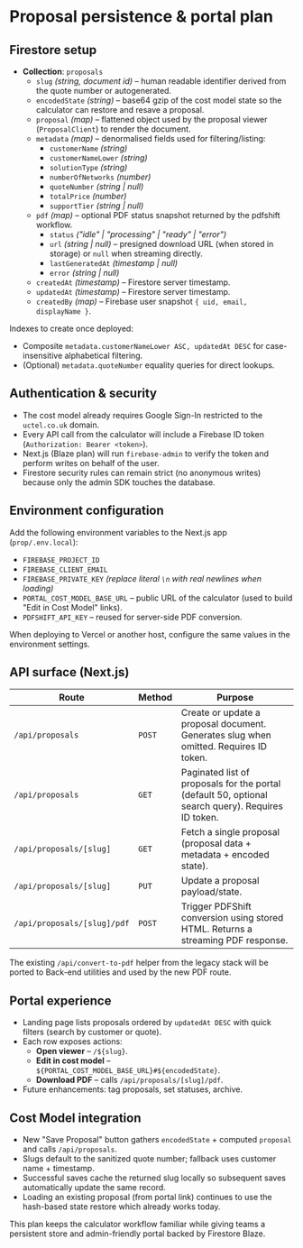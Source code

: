 # Proposal persistence & portal plan

## Firestore setup

- **Collection**: `proposals`
  - `slug` *(string, document id)* – human readable identifier derived from the quote number or autogenerated.
  - `encodedState` *(string)* – base64 gzip of the cost model state so the calculator can restore and resave a proposal.
  - `proposal` *(map)* – flattened object used by the proposal viewer (`ProposalClient`) to render the document.
  - `metadata` *(map)* – denormalised fields used for filtering/listing:
    - `customerName` *(string)*
    - `customerNameLower` *(string)*
    - `solutionType` *(string)*
    - `numberOfNetworks` *(number)*
    - `quoteNumber` *(string | null)*
    - `totalPrice` *(number)*
    - `supportTier` *(string | null)*
  - `pdf` *(map)* – optional PDF status snapshot returned by the pdfshift workflow.
    - `status` *("idle" | "processing" | "ready" | "error")*
    - `url` *(string | null)* – presigned download URL (when stored in storage) or `null` when streaming directly.
    - `lastGeneratedAt` *(timestamp | null)*
    - `error` *(string | null)*
  - `createdAt` *(timestamp)* – Firestore server timestamp.
  - `updatedAt` *(timestamp)* – Firestore server timestamp.
  - `createdBy` *(map)* – Firebase user snapshot `{ uid, email, displayName }`.

Indexes to create once deployed:

- Composite `metadata.customerNameLower ASC, updatedAt DESC` for case-insensitive alphabetical filtering.
- (Optional) `metadata.quoteNumber` equality queries for direct lookups.

## Authentication & security

- The cost model already requires Google Sign-In restricted to the `uctel.co.uk` domain.
- Every API call from the calculator will include a Firebase ID token (`Authorization: Bearer <token>`).
- Next.js (Blaze plan) will run `firebase-admin` to verify the token and perform writes on behalf of the user.
- Firestore security rules can remain strict (no anonymous writes) because only the admin SDK touches the database.

## Environment configuration

Add the following environment variables to the Next.js app (`prop/.env.local`):

- `FIREBASE_PROJECT_ID`
- `FIREBASE_CLIENT_EMAIL`
- `FIREBASE_PRIVATE_KEY` *(replace literal `\n` with real newlines when loading)*
- `PORTAL_COST_MODEL_BASE_URL` – public URL of the calculator (used to build "Edit in Cost Model" links).
- `PDFSHIFT_API_KEY` – reused for server-side PDF conversion.

When deploying to Vercel or another host, configure the same values in the environment settings.

## API surface (Next.js)

| Route | Method | Purpose |
| --- | --- | --- |
| `/api/proposals` | `POST` | Create or update a proposal document. Generates slug when omitted. Requires ID token. |
| `/api/proposals` | `GET` | Paginated list of proposals for the portal (default 50, optional search query). Requires ID token. |
| `/api/proposals/[slug]` | `GET` | Fetch a single proposal (proposal data + metadata + encoded state). |
| `/api/proposals/[slug]` | `PUT` | Update a proposal payload/state. |
| `/api/proposals/[slug]/pdf` | `POST` | Trigger PDFShift conversion using stored HTML. Returns a streaming PDF response. |

The existing `/api/convert-to-pdf` helper from the legacy stack will be ported to Back-end utilities and used by the new PDF route.

## Portal experience

- Landing page lists proposals ordered by `updatedAt DESC` with quick filters (search by customer or quote).
- Each row exposes actions:
  - **Open viewer** – `/${slug}`.
  - **Edit in cost model** – `${PORTAL_COST_MODEL_BASE_URL}#${encodedState}`.
  - **Download PDF** – calls `/api/proposals/[slug]/pdf`.
- Future enhancements: tag proposals, set statuses, archive.

## Cost Model integration

- New "Save Proposal" button gathers `encodedState` + computed `proposal` and calls `/api/proposals`.
- Slugs default to the sanitized quote number; fallback uses customer name + timestamp.
- Successful saves cache the returned slug locally so subsequent saves automatically update the same record.
- Loading an existing proposal (from portal link) continues to use the hash-based state restore which already works today.

This plan keeps the calculator workflow familiar while giving teams a persistent store and admin-friendly portal backed by Firestore Blaze.
